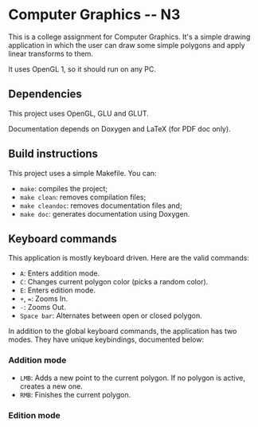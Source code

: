 # Computer Graphics -- N3

This is a college assignment for Computer Graphics.  It's a simple drawing
application in which the user can draw some simple polygons and apply linear
transforms to them.

It uses OpenGL 1, so it should run on any PC.

## Dependencies

This project uses OpenGL, GLU and GLUT.

Documentation depends on Doxygen and LaTeX (for PDF doc only).

## Build instructions

This project uses a simple Makefile.  You can:

* `make`: compiles the project;
* `make clean`: removes compilation files;
* `make cleandoc`: removes documentation files and;
* `make doc`: generates documentation using Doxygen.

## Keyboard commands

This application is mostly keyboard driven.  Here are the valid commands:

* `A`: Enters addition mode.
* `C`: Changes current polygon color (picks a random color).
* `E`: Enters edition mode.
* `+`, `=`: Zooms In.
* `-`: Zooms Out.
* `Space bar`: Alternates between open or closed polygon.

In addition to the global keyboard commands, the application has two modes.
They have unique keybindings, documented below:

### Addition mode

* `LMB`: Adds a new point to the current polygon.  If no polygon is active,
  creates a new one.
* `RMB`: Finishes the current polygon.

### Edition mode
